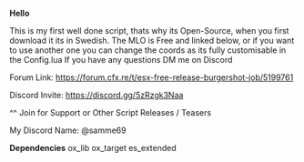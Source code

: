**Hello**

This is my first well done script, thats why its Open-Source, when you first download it its in Swedish.
The MLO is Free and linked below, or if you want to use another one you can change the coords as its fully customisable in the Config.lua
If you have any questions DM me on Discord

Forum Link: https://forum.cfx.re/t/esx-free-release-burgershot-job/5199761

Discord Invite: https://discord.gg/5zRzgk3Naa

^^
Join for Support or Other Script Releases / Teasers

My Discord Name: @samme69

**Dependencies**
ox_lib
ox_target
es_extended
